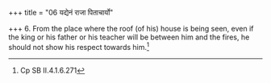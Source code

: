 +++
title = "06 यद्येनं राजा पिताचार्यो"

+++
6. From the place where the roof (of his) house is being seen, even if the king or his father or his teacher will be between him and the fires, he should not show his respect towards him.[^1]  

[^1]: Cp SB II.4.1.6.271
